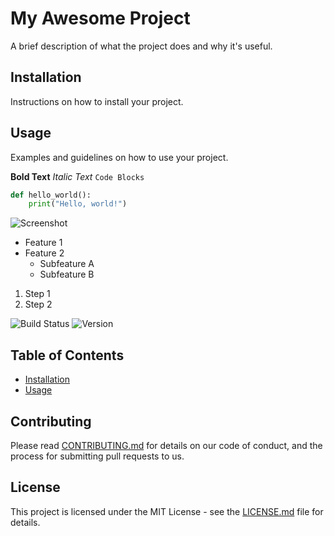 # My Awesome Project
A brief description of what the project does and why it's useful.

## Installation
Instructions on how to install your project.

## Usage
Examples and guidelines on how to use your project.

**Bold Text**
*Italic Text*
`Code Blocks`

```python
def hello_world():
    print("Hello, world!")
```

![Screenshot](/path/to/screenshot.png)

- Feature 1
- Feature 2
  - Subfeature A
  - Subfeature B
1. Step 1
2. Step 2

![Build Status](https://img.shields.io/github/workflow/status/user/repo/CI)
![Version](https://img.shields.io/github/v/release/user/repo)

## Table of Contents
- [Installation](#installation)
- [Usage](#usage)

## Contributing
Please read [CONTRIBUTING.md](CONTRIBUTING.md) for details on our code of conduct, and the process for submitting pull requests to us.

## License
This project is licensed under the MIT License - see the [LICENSE.md](LICENSE.md) file for details.
